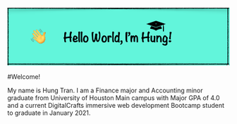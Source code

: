 ![Logo Banner](logo.png)

#Welcome!

My name is Hung Tran. I am a Finance major and Accounting minor graduate from University of Houston Main campus with Major GPA of 4.0 and a current DigitalCrafts immersive web development Bootcamp student to graduate in January 2021.
<!--
**hptran7/hptran7** is a ✨ _special_ ✨ repository because its `README.md` (this file) appears on your GitHub profile.

Here are some ideas to get you started:

- 🔭 I’m currently working on ...
- 🌱 I’m currently learning ...
- 👯 I’m looking to collaborate on ...
- 🤔 I’m looking for help with ...
- 💬 Ask me about ...
- 📫 How to reach me: ...
- 😄 Pronouns: ...
- ⚡ Fun fact: ...
-->
